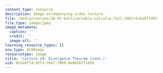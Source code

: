 ```yaml
---
content_type: resource
description: Image accompanying video lecture.
file: /media/courses/18-02-multivariable-calculus-fall-2007/0c6a8ffd92f376a770b98e085bff1d50_29.jpg
file_type: image/jpeg
image_metadata:
  caption: ''
  credit: ''
  image-alt: ''
learning_resource_types: []
ocw_type: OCWImage
resourcetype: Image
title: 'Lecture 29: Divergence Theorem (cont.)'
uid: 0c6a8ffd-92f3-76a7-70b9-8e085bff1d50
---
```


